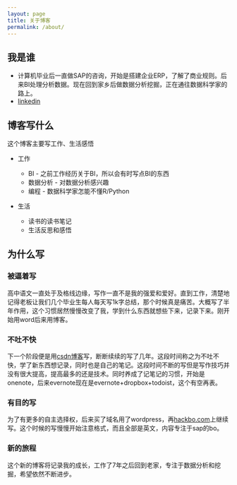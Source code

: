 ```yaml
---
layout: page
title: 关于博客
permalink: /about/
---
```


## 我是谁
- 计算机毕业后一直做SAP的咨询，开始是搭建企业ERP，了解了商业规则。后来BI处理分析数据。现在回到家乡后做数据分析挖掘，正在通往数据科学家的路上。
- [linkedin](https://www.linkedin.com/pub/li-huang/21/342/a82)

## 博客写什么
这个博客主要写工作、生活感悟

- 工作
  - BI - 之前工作经历关于BI，所以会有时写点BI的东西
  - 数据分析 - 对数据分析感兴趣
  - 编程 - 数据科学家怎能不懂R/Python

- 生活
  - 读书的读书笔记
  - 生活反思和感悟

## 为什么写

### 被逼着写
高中语文一直处于及格线边缘，写作一直不是我的强爱和爱好。直到工作，清楚地记得老板让我们几个毕业生每人每天写1k字总结，那个时候真是痛苦。大概写了半年作用，这个习惯居然慢慢改变了我，学到什么东西就想些下来，记录下来。刚开始用word后来用博客。

### 不吐不快
下一个阶段便是用[csdn博客](http://blog.csdn.net/donkey2004112103)写，断断续续的写了几年。这段时间称之为不吐不快，学了新东西想记录，同时也是自己的笔记。这段时间不断的写但是写作技巧并没有很大提高，提高最多的还是技术。同时养成了记笔记的习惯，开始是onenote，后来evernote现在是evernote+dropbox+todoist，这个有空再表。

### 有目的写
为了有更多的自主选择权，后来买了域名用了wordpress，再[hackbo.com](hackbo.com)上继续写。这个时候的写慢慢开始注意格式，而且全部是英文，内容专注于sap的bo。

### 新的旅程
这个新的博客将记录我的成长，工作了7年之后回到老家，专注于数据分析和挖掘，希望依然不断进步。

